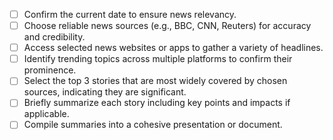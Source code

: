 - [ ] Confirm the current date to ensure news relevancy.
- [ ] Choose reliable news sources (e.g., BBC, CNN, Reuters) for accuracy and credibility.
- [ ] Access selected news websites or apps to gather a variety of headlines.
- [ ] Identify trending topics across multiple platforms to confirm their prominence.
- [ ] Select the top 3 stories that are most widely covered by chosen sources, indicating they are significant.
- [ ] Briefly summarize each story including key points and impacts if applicable.
- [ ] Compile summaries into a cohesive presentation or document.